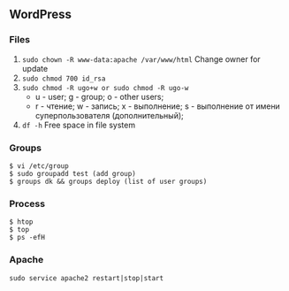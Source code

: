 ## WordPress

### Files
1. ```sudo chown -R www-data:apache /var/www/html``` Change owner for update  
2. ```sudo chmod 700 id_rsa```
3. ```sudo chmod -R ugo+w or sudo chmod -R ugo-w```
   * u - user; g - group; o - other users;
   * r - чтение; w - запись; x - выполнение; s - выполнение  от имени суперпользователя (дополнительный);
4. ```df -h``` Free space in file system

### Groups
```
$ vi /etc/group
$ sudo groupadd test (add group)
$ groups dk && groups deploy (list of user groups)
```


### Process
```
$ htop
$ top
$ ps -efH
```

### Apache
```
sudo service apache2 restart|stop|start 
```